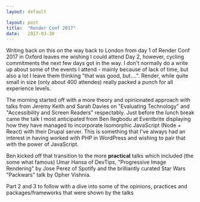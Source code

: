 ```yaml
---
layout: default

layout: post
title:  "Render Conf 2017"
date:   2017-03-30
---
```


Writing back on this on the way back to London from day 1 of Render Conf 2017 in Oxford leaves me wishing I could attend Day 2, however, cycling commitments the next few days got in the way. I don't normally do a write up about some of the events I attend - mainly because of lack of time, but also a lot I leave them thinking "that was good, but....". Render, while quite small in size (only about 400 attendes) really packed a punch for all experience levels.

 The morning started off with a more theory and opinionated approach with talks from Jeremy Keith and Sarah Davies on "Evaluating Technology" and "Accessibility and Screen Readers" respectably. Just before the lunch break came the talk I most anticipated from Ben Ilegbodu at Eventbrite displaying how they have managed to incorporate Isomorphic JavaScript (Node + React) with their Drupal server. This is something that I've always had an interest in having worked with PHP in WordPress and wishing to pair that with the power of JavaScript.

 Ben kicked off that transition to the more **practical** talks which included (the some what famous) Umar Hansa of DevTips, "Progressive Image Rendering" by Jose Perez of Spotify and the brilliantly curated Star Wars "Packwars" talk by Opher Vishnia.

 Part 2 and 3 to follow with a dive into some of the opinions, practices and packages/frameworks that were shown by the talks
